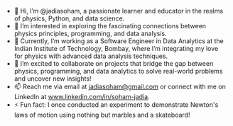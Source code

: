 - 👋 Hi, I’m @jadiasoham, a passionate learner and educator in the realms of physics, Python, and data science.
- 👀 I’m interested in exploring the fascinating connections between physics principles, programming, and data analysis.
- 🌱 Currently, I’m working as a Software Engineer in Data Analytics at the Indian Institute of Technology, Bombay, where I’m integrating my love for physics with advanced data analysis techniques.
- 💞️ I’m excited to collaborate on projects that bridge the gap between physics, programming, and data analytics to solve real-world problems and uncover new insights!
- 📫 Reach me via email at jadiasoham@gmail.com or connect with me on LinkedIn at www.linkedin.com/in/soham-jadia.
- ⚡ Fun fact: I once conducted an experiment to demonstrate Newton's laws of motion using nothing but marbles and a skateboard!

<!---
jadiasoham/jadiasoham is a ✨ special ✨ repository because its `README.md` (this file) appears on your GitHub profile.
You can click the Preview link to take a look at your changes.
--->
